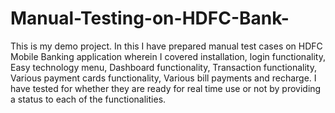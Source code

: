 # Manual-Testing-on-HDFC-Bank-
This is my demo project. In this I have prepared manual test cases on HDFC Mobile Banking application wherein I covered installation, login functionality, Easy technology menu, Dashboard functionality, Transaction functionality, Various payment cards functionality, Various bill payments and recharge. I have tested for whether they are ready for real time use or not by providing a status to each of the functionalities.
